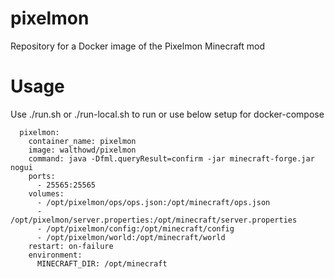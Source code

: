 # pixelmon
Repository for a Docker image of the Pixelmon Minecraft mod

# Usage
Use ./run.sh or ./run-local.sh to run or use below setup for docker-compose

```
  pixelmon:
    container_name: pixelmon
    image: walthowd/pixelmon
    command: java -Dfml.queryResult=confirm -jar minecraft-forge.jar nogui
    ports:
      - 25565:25565
    volumes:
      - /opt/pixelmon/ops/ops.json:/opt/minecraft/ops.json
      - /opt/pixelmon/server.properties:/opt/minecraft/server.properties
      - /opt/pixelmon/config:/opt/minecraft/config
      - /opt/pixelmon/world:/opt/minecraft/world
    restart: on-failure
    environment:
      MINECRAFT_DIR: /opt/minecraft
 ```
